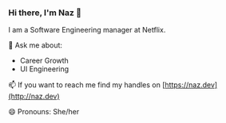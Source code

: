 ### Hi there, I'm Naz 👋

I am a Software Engineering manager at Netflix.

💬 Ask me about:
   - Career Growth
   - UI Engineering
   
📫 If you want to reach me find my handles on [https://naz.dev](http://naz.dev)

😄 Pronouns: She/her

